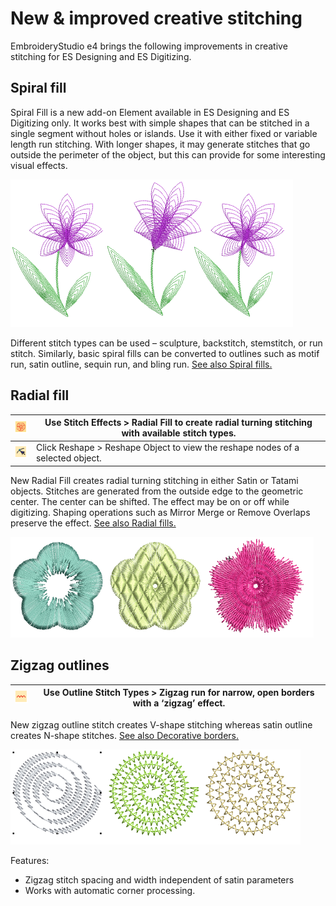 # New & improved creative stitching

EmbroideryStudio e4 brings the following improvements in creative stitching for ES Designing and ES Digitizing.

## Spiral fill

Spiral Fill is a new add-on Element available in ES Designing and ES Digitizing only. It works best with simple shapes that can be stitched in a single segment without holes or islands. Use it with either fixed or variable length run stitching. With longer shapes, it may generate stitches that go outside the perimeter of the object, but this can provide for some interesting visual effects.

![SpiralFillSample.png](assets/SpiralFillSample.png)

Different stitch types can be used – sculpture, backstitch, stemstitch, or run stitch. Similarly, basic spiral fills can be converted to outlines such as motif run, satin outline, sequin run, and bling run. [See also Spiral fills.](../../Decorative/curves/Spiral_fills)

## Radial fill

| ![RadialFill.png](assets/RadialFill.png)       | Use Stitch Effects > Radial Fill to create radial turning stitching with available stitch types. |
| ---------------------------------------------- | ------------------------------------------------------------------------------------------------ |
| ![ReshapeObject.png](assets/ReshapeObject.png) | Click Reshape > Reshape Object to view the reshape nodes of a selected object.                   |

New Radial Fill creates radial turning stitching in either Satin or Tatami objects. Stitches are generated from the outside edge to the geometric center. The center can be shifted. The effect may be on or off while digitizing. Shaping operations such as Mirror Merge or Remove Overlaps preserve the effect. [See also Radial fills.](../../Decorative/curves/Radial_fills)

![RadialFillSamples.png](assets/RadialFillSamples.png)

## Zigzag outlines

| ![ZigzagOutline.png](assets/ZigzagOutline.png) | Use Outline Stitch Types > Zigzag run for narrow, open borders with a ‘zigzag’ effect. |
| ---------------------------------------------- | -------------------------------------------------------------------------------------- |

New zigzag outline stitch creates V-shape stitching whereas satin outline creates N-shape stitches. [See also Decorative borders.](../../Decorative/specialty/Decorative_borders)

![ZigzagOutlineSamples.png](assets/ZigzagOutlineSamples.png)

Features:

- Zigzag stitch spacing and width independent of satin parameters
- Works with automatic corner processing.
